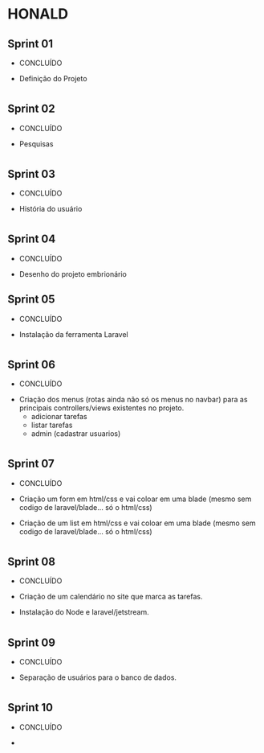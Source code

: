 # HONALD

## Sprint 01

* CONCLUÍDO
- Definição do Projeto


# ############

## Sprint 02

* CONCLUÍDO
- Pesquisas

# ############

## Sprint 03

* CONCLUÍDO
- História do usuário

# ############

## Sprint 04

* CONCLUÍDO
- Desenho do projeto embrionário


## Sprint 05

* CONCLUÍDO

- Instalação da ferramenta Laravel

# ############

## Sprint 06

* CONCLUÍDO

- Criação dos menus (rotas ainda não só os menus no navbar) para as principais controllers/views existentes no projeto. 
  - adicionar tarefas
  - listar tarefas 
  - admin (cadastrar usuarios) 

# ############

## Sprint 07

* CONCLUÍDO

- Criação um form em html/css e vai coloar em uma blade (mesmo sem codigo de laravel/blade... só o html/css)

- Criação de um list em html/css e vai coloar em uma blade (mesmo sem codigo de laravel/blade... só o html/css)

# ############

## Sprint 08

* CONCLUÍDO

- Criação de um calendário no site que marca as tarefas.

- Instalação do Node e laravel/jetstream.

# ############

## Sprint 09

* CONCLUÍDO

- Separação de usuários para o banco de dados. 

# ############

## Sprint 10

* CONCLUÍDO
- 